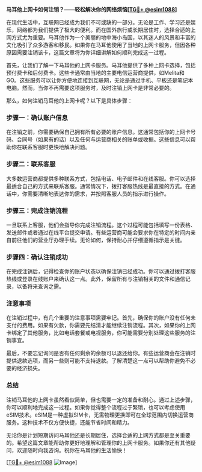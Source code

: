 **马耳他上网卡如何注销？——轻松解决你的网络烦恼[[TG💪+ @esim1088](https://t.me/s/esim1088)]**

在现代生活中，互联网已经成为我们不可或缺的一部分。无论是工作、学习还是娱乐，网络都为我们提供了极大的便利。而在国外旅行或长期居住时，选择合适的上网方式尤为重要。马耳他作为一个美丽的地中海小岛国，以其迷人的风景和丰富的文化吸引了众多游客和移民。如果你在马耳他使用了当地的上网卡服务，但因各种原因需要注销该卡，这篇文章将为你详细讲解如何顺利完成这一过程。

首先，让我们了解一下马耳他的上网卡服务。马耳他提供了多种上网卡选择，包括预付费卡和后付费卡。这些卡通常由当地的主要电信运营商提供，如Melita和GO。这些服务可以让你方便地连接到互联网，无论是通过手机、平板还是笔记本电脑。然而，当你不再需要这项服务时，及时注销上网卡是非常必要的。

那么，如何注销马耳他的上网卡呢？以下是具体步骤：

### 步骤一：确认账户信息

在注销之前，你需要确保自己拥有所有必要的账户信息。这通常包括你的上网卡号码、合同号（如果有的话）以及任何与运营商相关的账单或收据。这些信息可以帮助你在联系客服时更快地解决问题。

### 步骤二：联系客服

大多数运营商都提供多种联系方式，包括电话、电子邮件和在线客服。你可以选择最适合自己的方式来联系客服。通常情况下，拨打客服热线是最直接的方式。在通话中，你需要清晰地表达你的需求，并按照客服人员的指示进行操作。

### 步骤三：完成注销流程

一旦联系上客服，他们会指导你完成注销流程。这个过程可能包括填写一份表格、发送邮件或者通过在线平台提交申请。有些运营商可能会要求你在特定的时间内亲自前往他们的营业厅办理手续。无论如何，保持耐心并仔细遵循指示是关键。

### 步骤四：确认注销成功

在完成注销后，记得检查你的账户状态以确保注销已经成功。你可以通过拨打客服热线或登录在线账户来确认这一点。此外，保留所有与注销相关的文件和通信记录，以备将来查询之需。

### 注意事项

在注销过程中，有几个重要的注意事项需要牢记。首先，确保你的账户没有任何未支付的费用。如果有欠款，你需要先结清才能继续注销流程。其次，如果你的上网卡绑定了其他服务，比如电话套餐或电视服务，你可能需要分别处理这些服务的注销事宜。

最后，不要忘记询问是否有任何剩余的余额可以退还给你。有些运营商会在注销时提供退款选项，而另一些则可能不支持退款。了解清楚这一点可以帮助你避免不必要的经济损失。

### 总结

注销马耳他的上网卡虽然看似简单，但也需要一定的准备和耐心。通过上述步骤，你可以顺利地完成这一过程。如果你觉得整个流程过于繁琐，也可以考虑使用eSIM技术。eSIM是一种虚拟SIM卡，无需物理更换即可在全球范围内切换运营商服务。这种技术不仅方便快捷，还能节省时间和精力。

无论你是计划短期访问马耳他还是长期居住，选择合适的上网方式都是至关重要的。希望这篇文章能帮助你更好地理解和管理你的上网卡服务。如果你还有其他疑问，欢迎随时向我咨询。祝你在马耳他的生活愉快！

[[TG💪+ @esim1088](https://t.me/s/esim1088) ![Image](https://i.postimg.cc/4NQfJmqS/Snipaste-2025-05-13-00-14-12.png)]